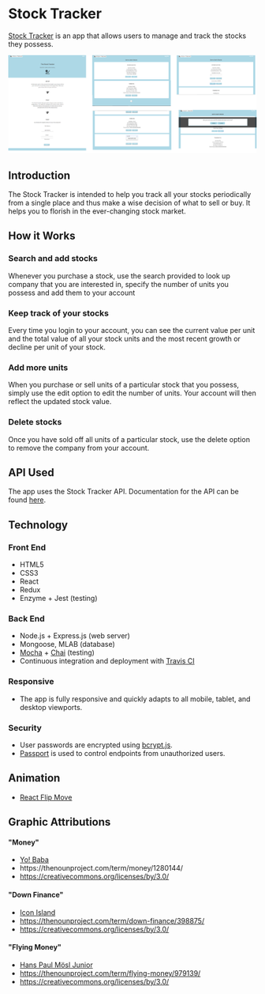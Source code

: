 <h1>Stock Tracker</h1>
<p><a href="https://stock-tracker.netlify.com/">Stock Tracker</a> is an app that allows users to manage and track the stocks they possess.</p>
<img src="public/images/screenshot_stock_tracker.png">

<h2>Introduction</h2>
<p>The Stock Tracker is intended to help you track all your stocks periodically from a single place and thus make a wise decision of what to sell or buy. It helps you to florish in the ever-changing stock market.</p>

<h2>How it Works</h2>
<h3>Search and add stocks</h3>
<p>Whenever you purchase a stock, use the search provided to look up company that you are interested in, specify the number of units you possess and add them to your account</p>
<h3>Keep track of your stocks</h3>
<p>Every time you login to your account, you can see the current value per unit and the total value of all your stock units and the most recent growth or decline per unit of your stock.</p>
<h3>Add more units</h3>
<p>When you purchase or sell units of a particular stock that you possess, simply use the edit option to edit the number of units. Your account will then reflect the updated stock value.</p>
<h3>Delete stocks</h3>
<p>Once you have sold off all units of a particular stock, use the delete option to remove the company from your account.</p>

<h2>API Used</h2>
<p>The app uses the Stock Tracker API. Documentation for the API can be found <a href="https://github.com/rohinieravi/stock-tracker-api/blob/master/README.md">here</a>.</p>

<h2>Technology</h2>
<h3>Front End</h3>
<ul>
  <li>HTML5</li>
  <li>CSS3</li>
  <li>React</li>
  <li>Redux</li>
  <li>Enzyme + Jest (testing)</li>
</ul>
<h3>Back End</h3>
<ul>
  <li>Node.js + Express.js (web server)</li>
  <li>Mongoose, MLAB (database)</li>
  <li><a href="https://mochajs.org/">Mocha</a> + <a href="http://chaijs.com/">Chai</a> (testing)</li>
  <li>Continuous integration and deployment with <a href="https://travis-ci.org/">Travis CI</a></li>
</ul>
<h3>Responsive</h3>
<ul>
  <li>The app is fully responsive and quickly adapts to all mobile, tablet, and desktop viewports.</li>
</ul>
<h3>Security</h3>
<ul>
  <li>User passwords are encrypted using <a href="https://github.com/dcodeIO/bcrypt.js">bcrypt.js</a>.</li>
  <li><a href="http://passportjs.org/">Passport</a> is used to control endpoints from unauthorized users.</li>
</ul>

<h2>Animation</h2>
<ul>
  <li><a href="https://github.com/joshwcomeau/react-flip-move">React Flip Move</a></li>
</ul>

<h2>Graphic Attributions</h2>
<h4>"Money"</h4>
<ul>
  <li><a href="https://thenounproject.com/vectormarket01/">Yo! Baba</a></li>
  <li><a href="https://thenounproject.com/term/money/1280144/"></a>https://thenounproject.com/term/money/1280144/</li>
  <li><a href="https://creativecommons.org/licenses/by/3.0/">https://creativecommons.org/licenses/by/3.0/</a></li>
</ul>
<h4>"Down Finance"</h4>
<ul>
  <li><a href="https://thenounproject.com/iconisland">Icon Island</a></li>
  <li><a href="https://thenounproject.com/term/down-finance/398875/">https://thenounproject.com/term/down-finance/398875/</a></li>
  <li><a href="https://creativecommons.org/licenses/by/3.0/">https://creativecommons.org/licenses/by/3.0/</a></li>
</ul>
<h4>"Flying Money"</h4>
<ul>
  <li><a href="https://thenounproject.com/hansmosl/">Hans Paul Mösl Junior</a></li>
  <li><a href="https://thenounproject.com/term/flying-money/979139/">https://thenounproject.com/term/flying-money/979139/</a></li>
  <li><a href="https://creativecommons.org/licenses/by/3.0/">https://creativecommons.org/licenses/by/3.0/</a></li>
</ul>